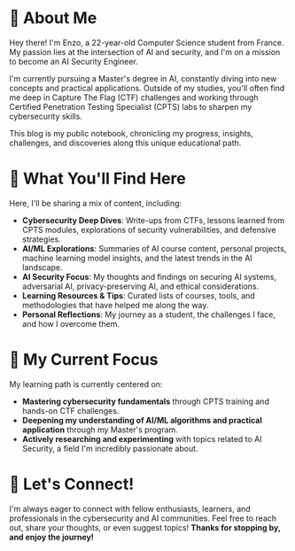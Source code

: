 # 👋 About Me

Hey there! I'm Enzo, a 22-year-old Computer Science student from France. My passion lies at the intersection of AI and security, and I'm on a mission to become an AI Security Engineer.

I'm currently pursuing a Master's degree in AI, constantly diving into new concepts and practical applications. Outside of my studies, you'll often find me deep in Capture The Flag (CTF) challenges and working through Certified Penetration Testing Specialist (CPTS) labs to sharpen my cybersecurity skills.

This blog is my public notebook, chronicling my progress, insights, challenges, and discoveries along this unique educational path.
# 🎯 What You'll Find Here

Here, I'll be sharing a mix of content, including:

- **Cybersecurity Deep Dives**: Write-ups from CTFs, lessons learned from CPTS modules, explorations of security vulnerabilities, and defensive strategies.
- **AI/ML Explorations**: Summaries of AI course content, personal projects, machine learning model insights, and the latest trends in the AI landscape.
- **AI Security Focus**: My thoughts and findings on securing AI systems, adversarial AI, privacy-preserving AI, and ethical considerations.
- **Learning Resources & Tips**: Curated lists of courses, tools, and methodologies that have helped me along the way.
- **Personal Reflections**: My journey as a student, the challenges I face, and how I overcome them.

# 🌱 My Current Focus

My learning path is currently centered on:

- **Mastering cybersecurity fundamentals** through CPTS training and hands-on CTF challenges.
- **Deepening my understanding of AI/ML algorithms and practical application** through my Master's program.
- **Actively researching and experimenting** with topics related to AI Security, a field I'm incredibly passionate about.

# 🤝 Let's Connect!

I'm always eager to connect with fellow enthusiasts, learners, and professionals in the cybersecurity and AI communities. Feel free to reach out, share your thoughts, or even suggest topics!
**Thanks for stopping by, and enjoy the journey!**
